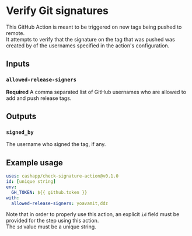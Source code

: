 # Verify Git signatures

This GitHub Action is meant to be triggered on new tags being pushed to remote.  
It attempts to verify that the signature on the tag that was pushed was created 
by of the usernames specified in the action's configuration.

## Inputs

### `allowed-release-signers`

**Required** A comma separated list of GitHub usernames who are allowed to add 
and push release tags.  

## Outputs

### `signed_by`

The username who signed the tag, if any.

## Example usage

```yaml
uses: cashapp/check-signature-action@v0.1.0
id: [unique string]
env:
  GH_TOKEN: ${{ github.token }}
with:
  allowed-release-signers: yoavamit,ddz
```

Note that in order to properly use this action, an explicit `id` field must be provided for the step using this action.  
The `id` value must be a unique string.
